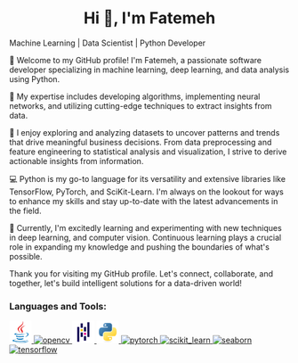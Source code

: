 ### 

<h1 align="center">Hi 👋, I'm Fatemeh </h1>
<p align="left">
  Machine Learning | Data Scientist | Python Developer 

👋 Welcome to my GitHub profile! I'm Fatemeh, a passionate software developer specializing in machine learning, deep learning, and data analysis using Python.

👾 My expertise includes developing algorithms, implementing neural networks, and utilizing cutting-edge techniques to extract insights from data.

🔬 I enjoy exploring and analyzing datasets to uncover patterns and trends that drive meaningful business decisions. From data preprocessing and feature engineering to statistical analysis and visualization, I strive to derive actionable insights from information.

💻 Python is my go-to language for its versatility and extensive libraries like TensorFlow, PyTorch, and SciKit-Learn. I'm always on the lookout for ways to enhance my skills and stay up-to-date with the latest advancements in the field.

🌱 Currently, I'm excitedly learning and experimenting with new techniques in deep learning, and computer vision. Continuous learning plays a crucial role in expanding my knowledge and pushing the boundaries of what's possible.


Thank you for visiting my GitHub profile. Let's connect, collaborate, and together, let's build intelligent solutions for a data-driven world!
</p>

<h3 align="left">Languages and Tools:</h3>
<p align="left"> <a href="https://www.java.com" target="_blank" rel="noreferrer"> <img src="https://raw.githubusercontent.com/devicons/devicon/master/icons/java/java-original.svg" alt="java" width="40" height="40"/> </a> <a href="https://opencv.org/" target="_blank" rel="noreferrer"> <img src="https://www.vectorlogo.zone/logos/opencv/opencv-icon.svg" alt="opencv" width="40" height="40"/> </a> <a href="https://pandas.pydata.org/" target="_blank" rel="noreferrer"> <img src="https://raw.githubusercontent.com/devicons/devicon/2ae2a900d2f041da66e950e4d48052658d850630/icons/pandas/pandas-original.svg" alt="pandas" width="40" height="40"/> </a> <a href="https://www.python.org" target="_blank" rel="noreferrer"> <img src="https://raw.githubusercontent.com/devicons/devicon/master/icons/python/python-original.svg" alt="python" width="40" height="40"/> </a> <a href="https://pytorch.org/" target="_blank" rel="noreferrer"> <img src="https://www.vectorlogo.zone/logos/pytorch/pytorch-icon.svg" alt="pytorch" width="40" height="40"/> </a> <a href="https://scikit-learn.org/" target="_blank" rel="noreferrer"> <img src="https://upload.wikimedia.org/wikipedia/commons/0/05/Scikit_learn_logo_small.svg" alt="scikit_learn" width="40" height="40"/> </a> <a href="https://seaborn.pydata.org/" target="_blank" rel="noreferrer"> <img src="https://seaborn.pydata.org/_images/logo-mark-lightbg.svg" alt="seaborn" width="40" height="40"/> </a> <a href="https://www.tensorflow.org" target="_blank" rel="noreferrer"> <img src="https://www.vectorlogo.zone/logos/tensorflow/tensorflow-icon.svg" alt="tensorflow" width="40" height="40"/> </a> </p>
